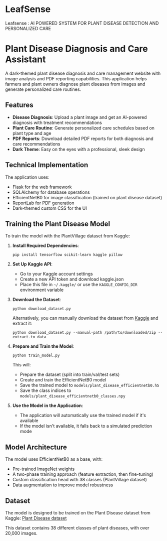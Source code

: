 # LeafSense
Leafsense : AI POWERED SYSTEM FOR PLANT DISEASE DETECTION AND PERSONALIZED CARE  

# Plant Disease Diagnosis and Care Assistant

A dark-themed plant disease diagnosis and care management website with image analysis and PDF reporting capabilities. This application helps farmers and plant owners diagnose plant diseases from images and generate personalized care routines.

## Features

- **Disease Diagnosis**: Upload a plant image and get an AI-powered diagnosis with treatment recommendations
- **Plant Care Routine**: Generate personalized care schedules based on plant type and age
- **PDF Reports**: Download detailed PDF reports for both diagnosis and care recommendations
- **Dark Theme**: Easy on the eyes with a professional, sleek design

## Technical Implementation

The application uses:
- Flask for the web framework
- SQLAlchemy for database operations
- EfficientNetB0 for image classification (trained on plant disease dataset)
- ReportLab for PDF generation
- Dark-themed custom CSS for the UI

## Training the Plant Disease Model

To train the model with the PlantVillage dataset from Kaggle:

1. **Install Required Dependencies**:
   ```
   pip install tensorflow scikit-learn kaggle pillow
   ```

2. **Set Up Kaggle API**:
   - Go to your Kaggle account settings
   - Create a new API token and download kaggle.json
   - Place this file in `~/.kaggle/` or use the `KAGGLE_CONFIG_DIR` environment variable

3. **Download the Dataset**:
   ```
   python download_dataset.py
   ```
   
   Alternatively, you can manually download the dataset from [Kaggle](https://www.kaggle.com/datasets/emmarex/plantdisease) and extract it:
   ```
   python download_dataset.py --manual-path /path/to/downloaded/zip --extract-to data
   ```

4. **Prepare and Train the Model**:
   ```
   python train_model.py
   ```
   
   This will:
   - Prepare the dataset (split into train/val/test sets)
   - Create and train the EfficientNetB0 model
   - Save the trained model to `models/plant_disease_efficientnetb0.h5`
   - Save the class indices to `models/plant_disease_efficientnetb0_classes.npy`

5. **Use the Model in the Application**:
   - The application will automatically use the trained model if it's available
   - If the model isn't available, it falls back to a simulated prediction mode

## Model Architecture

The model uses EfficientNetB0 as a base, with:
- Pre-trained ImageNet weights
- A two-phase training approach (feature extraction, then fine-tuning)
- Custom classification head with 38 classes (PlantVillage dataset)
- Data augmentation to improve model robustness

## Dataset

The model is designed to be trained on the Plant Disease dataset from Kaggle:
[Plant Disease dataset](https://www.kaggle.com/datasets/emmarex/plantdisease)

This dataset contains 38 different classes of plant diseases, with over 20,000 images.
